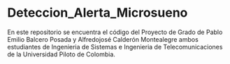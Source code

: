 # Deteccion_Alerta_Microsueno

En este repositorio se encuentra el código del Proyecto de Grado de Pablo Emilio Balcero Posada y Alfredojosé Calderón Montealegre
ambos estudiantes de Ingenieria de Sistemas e Ingenieria de Telecomunicaciones de la Universidad Piloto de Colombia.
